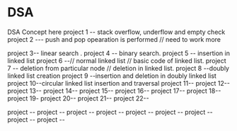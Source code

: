 # DSA
DSA Concept here
project 1 -- stack overflow, underflow and empty check
project 2 --- push and pop opearation is performed // need to work more

project 3-- linear search .
project 4 -- binary search.
project 5 -- insertion in linked list 
project 6 --// normal linked list
            // basic code of linked list.
project 7 -- deletion from particular node
// deletion in linked list.
project 8 --doubly linked list creation
project 9 --insertion and deletion in doubly linked list
project  10--circular linked list insertion and traversal
project  11--
project  12--
project  13--
project  14--
project  15--
project  16--
project  17--
project  18--
project  19-
project  20--
project  21--
project  22--

project  --
project  --
project  --
project  --
project  --
project  --
project  --
project  --
project  --
